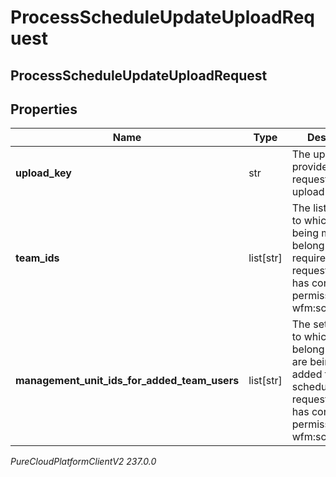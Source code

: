 # ProcessScheduleUpdateUploadRequest

## ProcessScheduleUpdateUploadRequest

## Properties

|Name | Type | Description | Notes|
|------------ | ------------- | ------------- | -------------|
| **upload_key** | str | The uploadKey provided by the request to get an upload URL | |
| **team_ids** | list[str] | The list of teams to which the users being modified belong. Only required if the requesting user has conditional permission to wfm:schedule:edit | [optional] |
| **management_unit_ids_for_added_team_users** | list[str] | The set of muIds to which agents belong if agents are being newly added to the schedule, if the requesting user has conditional permission to wfm:schedule:edit | [optional] |



_PureCloudPlatformClientV2 237.0.0_
